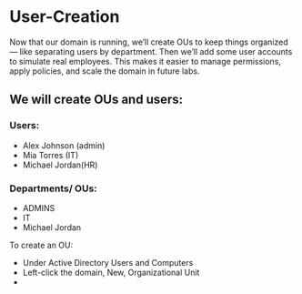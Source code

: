 # User-Creation

Now that our domain is running, we’ll create OUs to keep things organized — like separating users by department. Then we’ll add some user accounts to simulate real employees. This makes it easier to manage permissions, apply policies, and scale the domain in future labs.

## We will create OUs and users:

### Users:
- Alex Johnson (admin)
- Mia Torres (IT)
- Michael Jordan(HR)

### Departments/ OUs:
- ADMINS
- IT
- Michael Jordan

To create an OU:
- Under Active Directory Users and Computers
- Left-click the domain, New, Organizational Unit
- 
